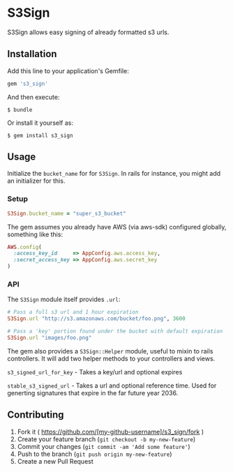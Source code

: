 # S3Sign

S3Sign allows easy signing of already formatted s3 urls.


## Installation

Add this line to your application's Gemfile:

```ruby
gem 's3_sign'
```

And then execute:

    $ bundle

Or install it yourself as:

    $ gem install s3_sign

## Usage

Initialize the `bucket_name` for for `S3Sign`.  In rails for instance,
you might add an initializer for this.

### Setup
```ruby
S3Sign.bucket_name = "super_s3_bucket"
```

The gem assumes you already have AWS (via aws-sdk) configured globally,
something like this:

```ruby
AWS.config(
  :access_key_id     => AppConfig.aws.access_key,
  :secret_access_key => AppConfig.aws.secret_key
)
```

### API

The `S3Sign` module itself provides `.url`:

```ruby
# Pass a full s3 url and 1 hour expiration
S3Sign.url "http://s3.amazonaws.com/bucket/foo.png", 3600

# Pass a 'key' portion found under the bucket with default expiration
S3Sign.url "images/foo.png"
```

The gem also provides a `S3Sign::Helper` module, useful to mixin to rails
controllers.  It will add two helper methods to your controllers and views.

`s3_signed_url_for_key` - Takes a key/url and optional expires

`stable_s3_signed_url` - Takes a url and optional reference time.  Used for
generting signatures that expire in the far future year 2036.

## Contributing

1. Fork it ( https://github.com/[my-github-username]/s3_sign/fork )
2. Create your feature branch (`git checkout -b my-new-feature`)
3. Commit your changes (`git commit -am 'Add some feature'`)
4. Push to the branch (`git push origin my-new-feature`)
5. Create a new Pull Request
